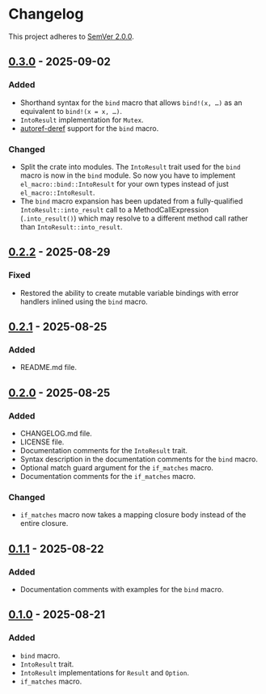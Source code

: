 # Changelog

This project adheres to [SemVer 2.0.0](https://semver.org/spec/v2.0.0.html).


## [0.3.0] - 2025-09-02

### Added

- Shorthand syntax for the `bind` macro that allows `bind!(x, …)`
  as an equivalent to `bind!(x = x, …)`.
- `IntoResult` implementation for `Mutex`.
- [autoref-deref] support for the `bind` macro.

### Changed

- Split the crate into modules. The `IntoResult` trait
  used for the `bind` macro is now in the `bind` module.
  So now you have to implement `el_macro::bind::IntoResult`
  for your own types instead of just `el_macro::IntoResult`.
- The `bind` macro expansion has been updated from a fully-qualified
  `IntoResult::into_result` call to a MethodCallExpression (`.into_result()`)
  which may resolve to a different method call rather than
  `IntoResult::into_result`.

[autoref-deref]: https://doc.rust-lang.org/reference/expressions/method-call-expr.html#r-expr.method.autoref-deref


## [0.2.2] - 2025-08-29

### Fixed

- Restored the ability to create mutable variable bindings
  with error handlers inlined using the `bind` macro.


## [0.2.1] - 2025-08-25

### Added

- README.md file.


## [0.2.0] - 2025-08-25

### Added

- CHANGELOG.md file.
- LICENSE file.
- Documentation comments for the `IntoResult` trait.
- Syntax description in the documentation comments for the `bind` macro.
- Optional match guard argument for the `if_matches` macro.
- Documentation comments for the `if_matches` macro.

### Changed

- `if_matches` macro now takes a mapping closure body
  instead of the entire closure. 


## [0.1.1] - 2025-08-22

### Added

- Documentation comments with examples for the `bind` macro.


## [0.1.0] - 2025-08-21

### Added

- `bind` macro.
- `IntoResult` trait.
- `IntoResult` implementations for `Result` and `Option`.
- `if_matches` macro.


[0.3.0]: https://github.com/dmitry-glvch/el-macro/tree/v0.3.0
[0.2.2]: https://github.com/dmitry-glvch/el-macro/tree/v0.2.2
[0.2.1]: https://github.com/dmitry-glvch/el-macro/tree/v0.2.1
[0.2.0]: https://github.com/dmitry-glvch/el-macro/tree/v0.2.0
[0.1.1]: https://github.com/dmitry-glvch/el-macro/tree/v0.1.1
[0.1.0]: https://github.com/dmitry-glvch/el-macro/tree/v0.1.0
